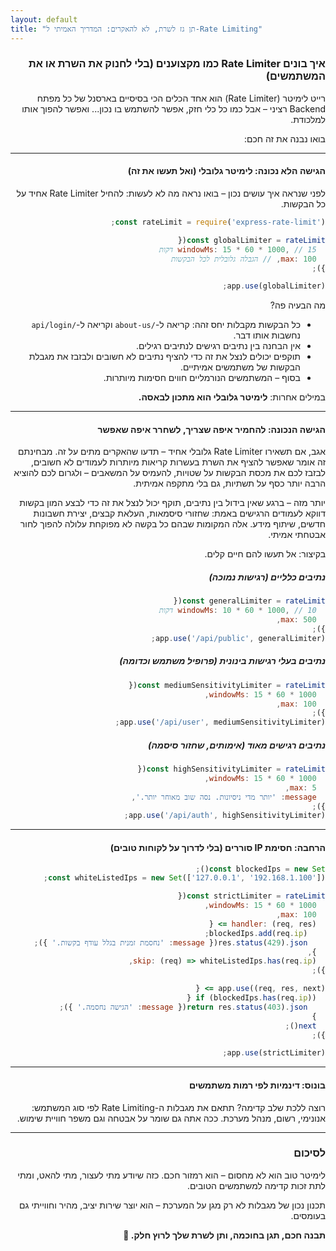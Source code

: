 ```yaml
---
layout: default
title: "תן גז לשרת, לא להאקרים: המדריך האמיתי ל-Rate Limiting"
---
```


<div dir="rtl">

### איך בונים Rate Limiter כמו מקצוענים (בלי לחנוק את השרת או את המשתמשים)

רייט לימיטר (Rate Limiter) הוא אחד הכלים הכי בסיסיים בארסנל של כל מפתח Backend רציני – אבל כמו כל כלי חזק, אפשר להשתמש בו נכון... ואפשר להפוך אותו למלכודת.

בואו נבנה את זה חכם:

---

#### הגישה הלא נכונה: לימיטר גלובלי (ואל תעשו את זה)

לפני שנראה איך עושים נכון – בואו נראה מה לא לעשות: להחיל Rate Limiter אחיד על כל הבקשות.

```js
const rateLimit = require('express-rate-limit');

const globalLimiter = rateLimit({
  windowMs: 15 * 60 * 1000, // 15 דקות
  max: 100, // הגבלה גלובלית לכל הבקשות
});

app.use(globalLimiter);
```

מה הבעיה פה?
- כל הבקשות מקבלות יחס זהה: קריאה ל-`/about-us` וקריאה ל-`/api/login` נחשבות אותו דבר.
- אין הבחנה בין נתיבים רגישים לנתיבים רגילים.
- תוקפים יכולים לנצל את זה כדי להציף נתיבים לא חשובים ולבזבז את מגבלת הבקשות של משתמשים אמיתיים.
- בסוף – המשתמשים הנורמליים חווים חסימות מיותרות.

במילים אחרות: **לימיטר גלובלי הוא מתכון לבאסה.**

---

#### הגישה הנכונה: להחמיר איפה שצריך, לשחרר איפה שאפשר

אגב, אם תשאירו Rate Limiter גלובלי אחיד – תדעו שהאקרים מתים על זה. מבחינתם זה אומר שאפשר להציף את השרת בעשרות קריאות מיותרות לעמודים לא חשובים, לבזבז לכם את מכסת הבקשות על שטויות, להעמיס על המשאבים – ולגרום לכם להוציא הרבה יותר כסף על תשתיות, גם בלי מתקפה אמיתית.

יותר מזה – ברגע שאין בידול בין נתיבים, תוקף יכול לנצל את זה כדי לבצע המון בקשות דווקא לעמודים הרגישים באמת: שחזורי סיסמאות, העלאת קבצים, יצירת חשבונות חדשים, שיתוף מידע. אלה המקומות שבהם כל בקשה לא מפוקחת עלולה להפוך לחור אבטחתי אמיתי.

בקיצור: אל תעשו להם חיים קלים.

##### נתיבים כלליים (רגישות נמוכה)
```js
const generalLimiter = rateLimit({
  windowMs: 10 * 60 * 1000, // 10 דקות
  max: 500,
});
app.use('/api/public', generalLimiter);
```

##### נתיבים בעלי רגישות בינונית (פרופיל משתמש וכדומה)
```js
const mediumSensitivityLimiter = rateLimit({
  windowMs: 15 * 60 * 1000,
  max: 100,
});
app.use('/api/user', mediumSensitivityLimiter);
```

##### נתיבים רגישים מאוד (אימותים, שחזור סיסמה)
```js
const highSensitivityLimiter = rateLimit({
  windowMs: 15 * 60 * 1000,
  max: 5,
  message: 'יותר מדי ניסיונות. נסה שוב מאוחר יותר.',
});
app.use('/api/auth', highSensitivityLimiter);
```

---

#### הרחבה: חסימת IP סוררים (בלי לדרוך על לקוחות טובים)
```js
const blockedIps = new Set();
const whiteListedIps = new Set(['127.0.0.1', '192.168.1.100']);

const strictLimiter = rateLimit({
  windowMs: 15 * 60 * 1000,
  max: 100,
  handler: (req, res) => {
    blockedIps.add(req.ip);
    res.status(429).json({ message: 'נחסמת זמנית בגלל עודף בקשות.' });
  },
  skip: (req) => whiteListedIps.has(req.ip),
});

app.use((req, res, next) => {
  if (blockedIps.has(req.ip)) {
    return res.status(403).json({ message: 'הגישה נחסמה.' });
  }
  next();
});

app.use(strictLimiter);
```

---

#### בונוס: דינמיות לפי רמות משתמשים

רוצה ללכת שלב קדימה? תתאם את מגבלות ה-Rate Limiting לפי סוג המשתמש: אנונימי, רשום, מנהל מערכת. ככה אתה גם שומר על אבטחה וגם משפר חוויית שימוש.

---

### לסיכום

לימיטר טוב הוא לא מחסום – הוא רמזור חכם. כזה שיודע מתי לעצור, מתי להאט, ומתי לתת זכות קדימה למשתמשים הטובים.

תכנון נכון של מגבלות לא רק מגן על המערכת – הוא יוצר שירות יציב, מהיר וחווייתי גם בעומסים.

**תבנה חכם, תגן בחוכמה, ותן לשרת שלך לרוץ חלק. 🚀**

</div>

